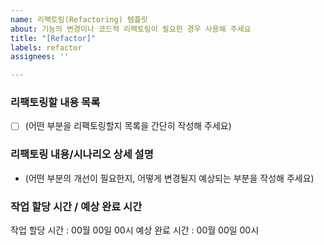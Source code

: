 ```yaml
---
name: 리팩토링(Refactoring) 템플릿
about: 기능의 변경이나 코드적 리팩토링이 필요한 경우 사용해 주세요
title: "[Refactor]"
labels: refactor
assignees: ''

---
```


### 리팩토링할 내용 목록
- [ ] (어떤 부분을 리팩토링할지 목록을 간단히 작성해 주세요)

### 리팩토링 내용/시나리오 상세 설명
- (어떤 부분의 개선이 필요한지, 어떻게 변경될지 예상되는 부분을 작성해 주세요)

### 작업 할당 시간 / 예상 완료 시간
작업 할당 시간 : 00월 00일 00시
예상 완료 시간 : 00월 00일 00시
